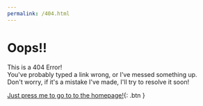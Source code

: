 ```yaml
---
permalink: /404.html
---
```

# Oops!!
This is a 404 Error!  
You've probably typed a link wrong, or I've messed something up.  
Don't worry, if it's a mistake I've made, I'll try to resolve it soon!  

[Just press me to go to to the homepage!](https://Neko920.github.io){: .btn }
